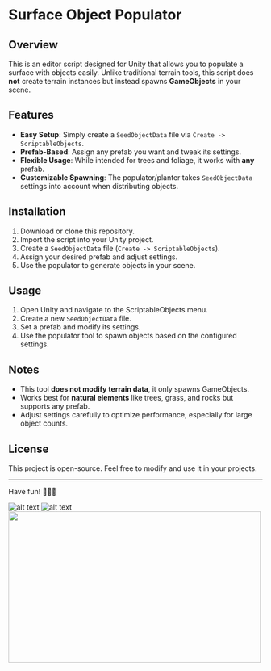 # Surface Object Populator

## Overview

This is an editor script designed for Unity that allows you to populate a surface with objects easily. Unlike traditional terrain tools, this script does **not** create terrain instances but instead spawns **GameObjects** in your scene.

## Features

- **Easy Setup**: Simply create a `SeedObjectData` file via `Create -> ScriptableObjects`.
- **Prefab-Based**: Assign any prefab you want and tweak its settings.
- **Flexible Usage**: While intended for trees and foliage, it works with **any** prefab.
- **Customizable Spawning**: The populator/planter takes `SeedObjectData` settings into account when distributing objects.

## Installation

1. Download or clone this repository.
2. Import the script into your Unity project.
3. Create a `SeedObjectData` file (`Create -> ScriptableObjects`).
4. Assign your desired prefab and adjust settings.
5. Use the populator to generate objects in your scene.

## Usage

1. Open Unity and navigate to the ScriptableObjects menu.
2. Create a new `SeedObjectData` file.
3. Set a prefab and modify its settings.
4. Use the populator tool to spawn objects based on the configured settings.

## Notes

- This tool **does not modify terrain data**, it only spawns GameObjects.
- Works best for **natural elements** like trees, grass, and rocks but supports any prefab.
- Adjust settings carefully to optimize performance, especially for large object counts.

## License

This project is open-source. Feel free to modify and use it in your projects.

---

Have fun! 🌲🌿🏡

![alt text](https://github.com/MarkDuisters/SeedPlanter/blob/main/images/create%20seed.gif)
![alt text](https://github.com/MarkDuisters/SeedPlanter/blob/main/images/plant%20trees.gif)
<img src="https://github.com/MarkDuisters/SeedPlanter/blob/main/images/place%20planter.gif" width="500" height="300">
